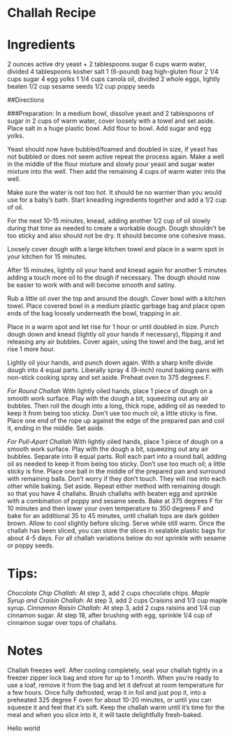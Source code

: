 Challah Recipe
==============

Ingredients
============

2 ounces active dry yeast + 2 tablespoons sugar
6 cups warm water, divided
4 tablespoons kosher salt
1 (6-pound) bag high-gluten flour
2 1/4 cups sugar
4 egg yolks
1 1/4 cups canola oil, divided
2 whole eggs, lightly beaten
1/2 cup sesame seeds
1/2 cup poppy seeds

##Directions

###Preparation:
In a medium bowl, dissolve yeast and 2 tablespoons of sugar in 2 cups of warm water, cover loosely with a towel and set aside.
Place salt in a huge plastic bowl. Add flour to bowl. Add sugar and egg yolks.

Yeast should now have bubbled/foamed and doubled in size, if yeast has not bubbled or does not seem active repeat the process again.
Make a well in the middle of the flour mixture and slowly pour yeast and sugar water mixture into the well. Then add the remaining 4 cups of warm water into the well.

Make sure the water is not too hot. It should be no warmer than you would use for a baby’s bath. Start kneading ingredients together and add a 1/2 cup of oil.

For the next 10-15 minutes, knead, adding another 1/2 cup of oil slowly during that time as needed to create a workable dough. Dough shouldn't be too sticky and also should not be dry. It should become one cohesive mass.

Loosely cover dough with a large kitchen towel and place in a warm spot in your kitchen for 15 minutes.

After 15 minutes, lightly oil your hand and knead again for another 5 minutes adding a touch more oil to the dough if necessary. The dough should now be easier to work with and will become smooth and satiny.

Rub a little oil over the top and around the dough. Cover bowl with a kitchen towel. Place covered bowl in a medium plastic garbage bag and place open ends of the bag loosely underneath the bowl, trapping in air.

Place in a warm spot and let rise for 1 hour or until doubled in size. Punch dough down and knead (lightly oil your hands if necessary), flipping it and releasing any air bubbles. Cover again, using the towel and the bag, and let rise 1 more hour.

Lightly oil your hands, and punch down again. With a sharp knife divide dough into 4 equal parts. Liberally spray 4 (9-inch) round baking pans with non-stick cooking spray and set aside. Preheat oven to 375 degrees F.

*_For Round Challah_*
With lightly oiled hands, place 1 piece of dough on a smooth work surface. Play with the dough a bit, squeezing out any air bubbles. Then roll the dough into a long, thick rope, adding oil as needed to keep it from being too sticky.
Don’t use too much oil; a little sticky is fine. Place one end of the rope up against the edge of the prepared pan and coil it, ending in the middle. Set aside.

*_For Pull-Apart Challah_*
With lightly oiled hands, place 1 piece of dough on a smooth work surface. Play with the dough a bit, squeezing out any air bubbles. Separate into 8 equal parts. Roll each part into a round ball, adding oil as needed to keep it from being too sticky.
Don’t use too much oil; a little sticky is fine. Place one ball in the middle of the prepared pan and surround with remaining balls. Don’t worry if they don’t touch. They will rise into each other while baking. Set aside.
Repeat either method with remaining dough so that you have 4 challahs. Brush challahs with beaten egg and sprinkle with a combination of poppy and sesame seeds.
Bake at 375 degrees F for 10 minutes and then lower your oven temperature to 350 degrees F and bake for an additional 35 to 45 minutes, until challah tops are dark golden brown. Allow to cool slightly before slicing.
Serve while still warm. Once the challah has been sliced, you can store the slices in sealable plastic bags for about 4-5 days. For all challah variations below do not sprinkle with sesame or poppy seeds.

Tips:
======
*_Chocolate Chip Challah:_*
At step 3, add 2 cups chocolate chips.
*_Maple Syrup and Craisin Challah:_*
At step 3, add 2 cups Craisins and 1/3 cup maple syrup.
*_Cinnamon Raisin Challah:_*
At step 3, add 2 cups raisins and 1/4 cup cinnamon sugar. At step 18, after brushing with egg, sprinkle 1/4 cup of cinnamon sugar over tops of challahs.

Notes
======
Challah freezes well. After cooling completely, seal your challah tightly in a freezer zipper lock bag and store for up to 1 month.
When you’re ready to use a loaf, remove it from the bag and let it defrost at room temperature for a few hours. Once fully defrosted, wrap it in foil and just pop it, into a preheated 325 degree F oven for about 10-20 minutes, or until you can squeeze it and feel that it’s soft. Keep the challah warm until it’s time for the meal and when you slice into it, it will taste delightfully fresh-baked.


Hello world
